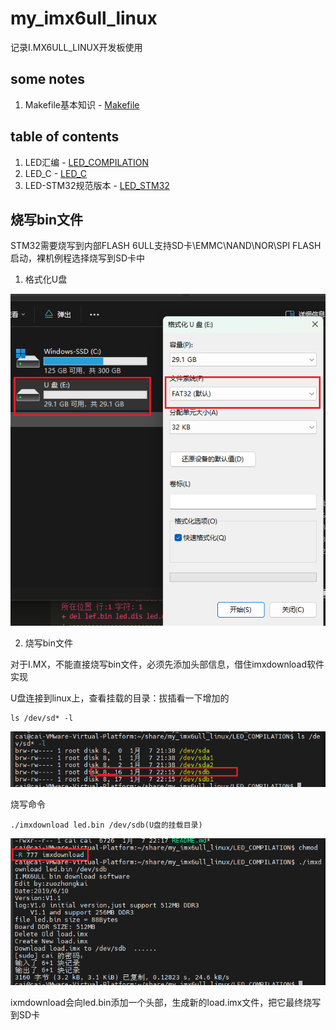 # my_imx6ull_linux

记录I.MX6ULL_LINUX开发板使用

## some notes

1. Makefile基本知识 - [Makefile](./notes/Makefile_note/)

## table of contents

1. LED汇编 - [LED_COMPILATION](./LED_COMPILATION/)
2. LED_C - [LED_C](./LED_C/)
3. LED-STM32规范版本 - [LED_STM32](./LED_STM32/)

## 烧写bin文件

STM32需要烧写到内部FLASH
6ULL支持SD卡\EMMC\NAND\NOR\SPI FLASH启动，裸机例程选择烧写到SD卡中

1. 格式化U盘

![格式化](https://github.com/sybc120404/image4md/blob/main/RESET.png)

2. 烧写bin文件

对于I.MX，不能直接烧写bin文件，必须先添加头部信息，借住imxdownload软件实现

U盘连接到linux上，查看挂载的目录：拔插看一下增加的
```
ls /dev/sd* -l
```
![dev](https://github.com/sybc120404/image4md/blob/main/dev.png)

烧写命令
```
./imxdownload led.bin /dev/sdb(U盘的挂载目录)
```
![up](https://github.com/sybc120404/image4md/blob/main/up.png)

ixmdownload会向led.bin添加一个头部，生成新的load.imx文件，把它最终烧写到SD卡